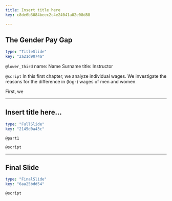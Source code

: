 ```yaml
---
title: Insert title here
key: c8de6b3084beec2c4e24041a02e08d88

---
```

## The Gender Pay Gap

```yaml
type: "TitleSlide"
key: "2a21d9074a"
```

`@lower_third`
name: Name Surname
title: Instructor


`@script`
In this first chapter, we analyze individual wages. We investigate the reasons for the  difference in (log-) wages of men and women.

First, we


---
## Insert title here...

```yaml
type: "FullSlide"
key: "2145d0a43c"
```

`@part1`



`@script`



---
## Final Slide

```yaml
type: "FinalSlide"
key: "6aa25bdd54"
```

`@script`


